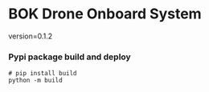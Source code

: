# BOK Drone Onboard System
version=0.1.2


### Pypi package build and deploy
    # pip install build
    python -m build

    
